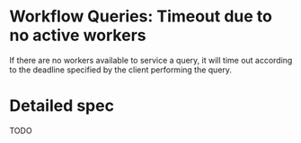# Workflow Queries: Timeout due to no active workers
If there are no workers available to service a query, it will time out according to the deadline
specified by the client performing the query.


# Detailed spec
TODO